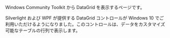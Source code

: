 ﻿Windows Community Toolkit から DataGrid を表示するページです。

Silverlight および WPF が提供する DataGrid コントロールが Windows 10 でご利用いただけるようになりました。このコントロールは、データをカスタマイズ可能なテーブルの行列で表示します。